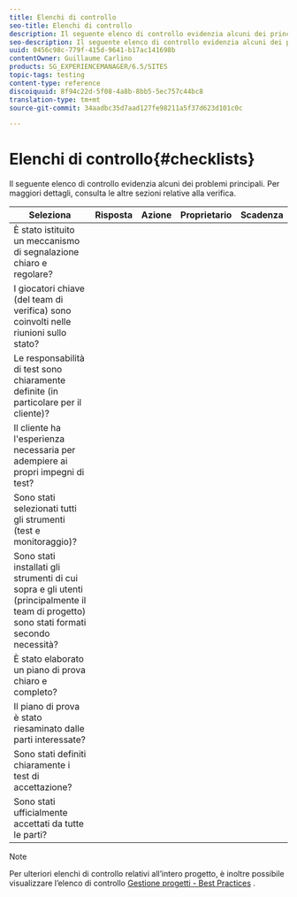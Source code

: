 ```yaml
---
title: Elenchi di controllo
seo-title: Elenchi di controllo
description: Il seguente elenco di controllo evidenzia alcuni dei principali problemi di test
seo-description: Il seguente elenco di controllo evidenzia alcuni dei principali problemi di test
uuid: 0456c98c-779f-415d-9641-b17ac141698b
contentOwner: Guillaume Carlino
products: SG_EXPERIENCEMANAGER/6.5/SITES
topic-tags: testing
content-type: reference
discoiquuid: 8f94c22d-5f08-4a8b-8bb5-5ec757c44bc8
translation-type: tm+mt
source-git-commit: 34aadbc35d7aad127fe98211a5f37d623d101c0c

---
```



# Elenchi di controllo{#checklists}

Il seguente elenco di controllo evidenzia alcuni dei problemi principali. Per maggiori dettagli, consulta le altre sezioni relative alla verifica.

| Seleziona | Risposta | Azione | Proprietario | Scadenza |
|---|---|---|---|---|
| È stato istituito un meccanismo di segnalazione chiaro e regolare? |  |  |  |  |
| I giocatori chiave (del team di verifica) sono coinvolti nelle riunioni sullo stato? |  |  |  |  |
| Le responsabilità di test sono chiaramente definite (in particolare per il cliente)? |  |  |  |  |
| Il cliente ha l&#39;esperienza necessaria per adempiere ai propri impegni di test? |  |  |  |  |
| Sono stati selezionati tutti gli strumenti (test e monitoraggio)? |  |  |  |  |
| Sono stati installati gli strumenti di cui sopra e gli utenti (principalmente il team di progetto) sono stati formati secondo necessità? |  |  |  |  |
| È stato elaborato un piano di prova chiaro e completo? |  |  |  |  |
| Il piano di prova è stato riesaminato dalle parti interessate? |  |  |  |  |
| Sono stati definiti chiaramente i test di accettazione? |  |  |  |  |
| Sono stati ufficialmente accettati da tutte le parti? |  |  |  |  |

>[!NOTE]
>
>Per ulteriori elenchi di controllo relativi all’intero progetto, è inoltre possibile visualizzare l’elenco di controllo [Gestione progetti - Best Practices](/help/managing/best-practices.md) .
